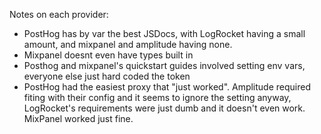 Notes on each provider:

- PostHog has by var the best JSDocs, with LogRocket having a small amount, and mixpanel and amplitude having none.
- Mixpanel doesnt even have types built in
- Posthog and mixpanel's quickstart guides involved setting env vars, everyone else just hard coded the token
- PostHog had the easiest proxy that "just worked". Amplitude required fiting with their config and it seems to ignore the setting anyway, LogRocket's requirements were just dumb and it doesn't even work. MixPanel worked just fine.

